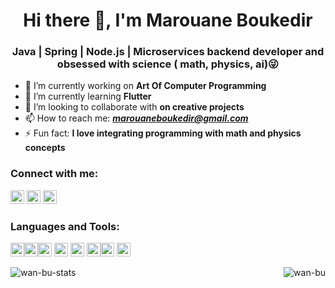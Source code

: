 <h1 align="center">Hi there 👋, I'm Marouane Boukedir</h1>
<h3 align="center">Java | Spring | Node.js | Microservices backend developer and obsessed with science ( math, physics, ai)😜</h3>

- 🔭 I’m currently working on **Art Of Computer Programming**
- 🌱 I’m currently learning **Flutter**
- 👯 I’m looking to collaborate with **on creative projects**
- 📫 How to reach me: ***marouaneboukedir@gmail.com***
- ⚡ Fun fact: **I love integrating programming with math and physics concepts**

### **Connect with me:**
<a href="https://www.linkedin.com/in/marouane-boukedir-142156109/" target="blank"><img src="https://camo.githubusercontent.com/609be48e654a9c8aed1660c2596b04f09ed13aee/68747470733a2f2f63646e2e6a7364656c6976722e6e65742f6e706d2f73696d706c652d69636f6e7340332e302e312f69636f6e732f6c696e6b6564696e2e737667" alt="marouane boukedir linkedin" height="22" width="22" /></a>
<a href="https://www.facebook.com/marouane.boukedir/" target="blank"><img src="https://img2.freepng.fr/20180421/okw/kisspng-computer-icons-logo-facebook-black-and-white-simplicity-5adb7dd77cada9.1355477415243340395107.jpg" alt="marouane boukedir facebook" height="22" width="22" /></a>
<a href="https://www.youtube.com/channel/UCmzs6gSkY84h4qP0BrLRcjg?view_as=subscriber" target="blank"><img src="https://cdn.jsdelivr.net/npm/simple-icons@3.0.1/icons/youtube.svg" alt="ucjm7i4g4z7zgcja_hkhlcvw" height="22" width="22" /></a>
<br />
### Languages and Tools:

<p align="left"><img src="https://devicons.github.io/devicon/devicon.git/icons/java/java-original-wordmark.svg" alt="java" width="22" height="22"/><img src="https://devicons.github.io/devicon/devicon.git/icons/nodejs/nodejs-original-wordmark.svg" alt="nodejs" width="22" height="22"/><img src="https://www.vectorlogo.zone/logos/dartlang/dartlang-icon.svg" alt="dart" width="22" height="22"/> <img src="https://www.vectorlogo.zone/logos/firebase/firebase-icon.svg" alt="firebase" width="22" height="22"/> <img src="https://www.vectorlogo.zone/logos/flutterio/flutterio-icon.svg" alt="flutter" width="22" height="22"/> <img src="https://www.vectorlogo.zone/logos/git-scm/git-scm-icon.svg" alt="git" width="22" height="22"/><img src="https://devicons.github.io/devicon/devicon.git/icons/mysql/mysql-original-wordmark.svg" alt="mysql" width="22" height="22"/> <img src="https://devicons.github.io/devicon/devicon.git/icons/postgresql/postgresql-original-wordmark.svg" alt="postgresql" width="22" height="22"/></p>

<p><img align="left" src="https://github-readme-stats.vercel.app/api/top-langs/?username=wan-bu&hide=css,html" alt="wan-bu-stats" /></p>
<p>&nbsp;<img align="right" src="https://github-readme-stats.vercel.app/api?username=wan-bu&show_icons=true" alt="wan-bu" /></p>
